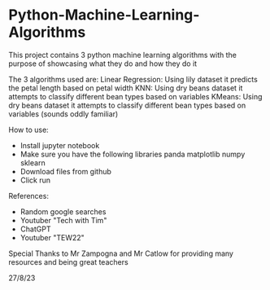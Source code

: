# Python-Machine-Learning-Algorithms
This project contains 3 python machine learning algorithms with the purpose of showcasing what they do and how they do it

The 3 algorithms used are:
Linear Regression: Using lily dataset it predicts the petal length based on petal width
KNN: Using dry beans dataset it attempts to classify different bean types based on variables
KMeans: Using dry beans dataset it attempts to classify different bean types based on variables (sounds oddly familiar)

How to use:
- Install jupyter notebook
- Make sure you have the following libraries
    panda
    matplotlib
    numpy
    sklearn
- Download files from github
- Click run
    

References:
- Random google searches
- Youtuber "Tech with Tim"
- ChatGPT
- Youtuber "TEW22"

Special Thanks to Mr Zampogna and Mr Catlow for providing many resources and being great teachers

27/8/23
